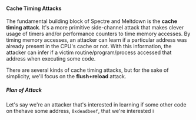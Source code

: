 #### Cache Timing Attacks

The fundamental building block of Spectre and Meltdown is the **cache timing
attack**. It's a more primitive side-channel attack that makes clever usage of
timers and/or performance counters to time memory accesses. By timing memory
accesses, an attacker can learn if a particular address was already present in
the CPU's cache or not. With this information, the attacker can infer if a
victim routine/program/process accessed that address when executing some code.

There are several kinds of cache timing attacks, but for the sake of simplicity,
we'll focus on the **flush+reload** attack.

##### Plan of Attack

Let's say we're an attacker that's interested in learning if some other code on
thehave some address, `0xdeadbeef`, that we're interested i

